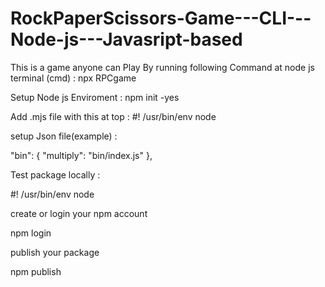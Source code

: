 # RockPaperScissors-Game---CLI---Node-js---Javasript-based
This is a game anyone can Play By running following Command at node js terminal (cmd) : npx RPCgame



Setup Node js Enviroment : npm init -yes


Add .mjs file with this at top :
#! /usr/bin/env node


setup Json file(example) : 

"bin": {
	"multiply": "bin/index.js"
},



Test package locally : 

#! /usr/bin/env node


create or login your npm account

npm login


publish your package

npm publish
